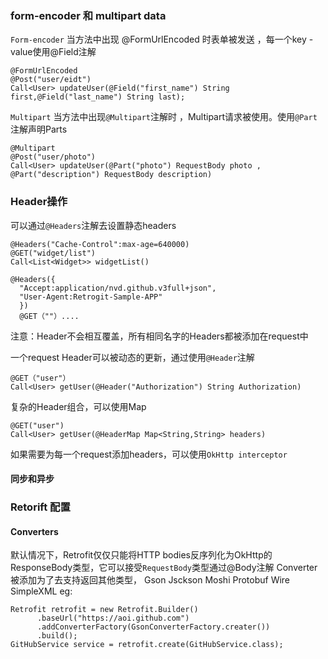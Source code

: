 ### form-encoder 和 multipart data
`Form-encoder`
当方法中出现 @FormUrlEncoded 时表单被发送 ，每一个key -value使用@Field注解

```
@FormUrlEncoded
@Post("user/eidt")
Call<User> updateUser(@Field("first_name") String first,@Field("last_name") String last);
```

`Multipart`
当方法中出现`@Multipart`注解时 ，Multipart请求被使用。使用`@Part`注解声明Parts
```
@Multipart
@Post("user/photo")
Call<User> updateUser(@Part("photo") RequestBody photo , @Part("description") RequestBody description)
```

### Header操作
可以通过`@Headers`注解去设置静态headers
```
@Headers("Cache-Control":max-age=640000)
@GET("widget/list")
Call<List<Widget>> widgetList()
```

```
@Headers({
  "Accept:application/nvd.github.v3full+json",
  "User-Agent:Retrogit-Sample-APP"
  })
  @GET（""）....
```
注意：Header不会相互覆盖，所有相同名字的Headers都被添加在request中

一个request Header可以被动态的更新，通过使用`@Header`注解
```
@GET（"user"）
Call<User> getUser(@Header("Authorization") String Authorization)
```

复杂的Header组合，可以使用Map
```
@GET("user")
Call<User> getUser(@HeaderMap Map<String,String> headers)
```
如果需要为每一个request添加headers，可以使用`OkHttp interceptor`



#### 同步和异步

### Retorift 配置
#### Converters
默认情况下，Retrofit仅仅只能将HTTP bodies反序列化为OkHttp的ResponseBody类型，它可以接受`RequestBody`类型通过@Body注解
Converter 被添加为了去支持返回其他类型， Gson Jsckson Moshi Protobuf Wire SimpleXML
eg:
```
Retrofit retrofit = new Retrofit.Builder()
      .baseUrl("https://aoi.github.com")
      .addConverterFactory(GsonConverterFactory.creater())
      .build();
GitHubService service = retrofit.create(GitHubService.class);
```

